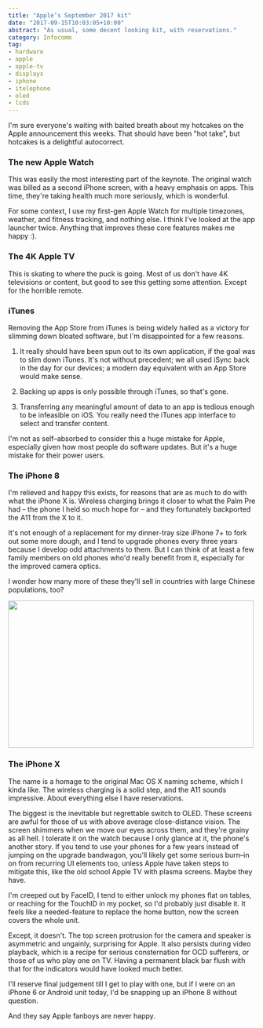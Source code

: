 ```yaml
---
title: "Apple’s September 2017 kit"
date: "2017-09-15T10:03:05+10:00"
abstract: "As usual, some decent looking kit, with reservations."
category: Infocomm
tag:
- hardware
- apple
- apple-tv
- displays
- iphone
- itelephone
- oled
- lcds
---
```

I'm sure everyone's waiting with baited breath about my hotcakes on the Apple announcement this weeks. That should have been "hot take", but hotcakes is a delightful autocorrect.


### The new Apple Watch

This was easily the most interesting part of the keynote. The original watch was billed as a second iPhone screen, with a heavy emphasis on apps. This time, they're taking health much more seriously, which is wonderful.

For some context, I use my first-gen Apple Watch for multiple timezones, weather, and fitness tracking, and nothing else. I think I've looked at the app launcher twice. Anything that improves these core features makes me happy :).


### The 4K Apple TV

This is skating to where the puck is going. Most of us don't have 4K televisions or content, but good to see this getting some attention. Except for the horrible remote.


### iTunes

Removing the App Store from iTunes is being widely hailed as a victory for slimming down bloated software, but I'm disappointed for a few reasons.

1. It really should have been spun out to its own application, if the goal was to slim down iTunes. It's not without precedent; we all used iSync back in the day for our devices; a modern day equivalent with an App Store would make sense.

2. Backing up apps is only possible through iTunes, so that's gone.

3. Transferring any meaningful amount of data to an app is tedious enough to be infeasible on iOS. You really need the iTunes app interface to select and transfer content.

I'm not as self–absorbed to consider this a huge mistake for Apple, especially given how most people do software updates. But it's a huge mistake for their power users.


### The iPhone 8

I'm relieved and happy this exists, for reasons that are as much to do with what the iPhone X is. Wireless charging brings it closer to what the Palm Pre had – the phone I held so much hope for – and they fortunately backported the A11 from the X to it.

It's not enough of a replacement for my dinner-tray size iPhone 7+ to fork out some more dough, and I tend to upgrade phones every three years because I develop odd attachments to them. But I can think of at least a few family members on old phones who'd really benefit from it, especially for the improved camera optics.

I wonder how many more of these they'll sell in countries with large Chinese populations, too?

<p><img src="https://rubenerd.com/files/2017/iphone_x@1x.jpg" srcset="https://rubenerd.com/files/2017/iphone_x@1x.jpg 1x, https://rubenerd.com/files/2017/iphone_x@2x.jpg 2x" alt="" style="width:500px; height:300px;" /></p>


### The iPhone X

The name is a homage to the original Mac OS X naming scheme, which I kinda like. The wireless charging is a solid step, and the A11 sounds impressive. About everything else I have reservations.

The biggest is the inevitable but regrettable switch to OLED. These screens are awful for those of us with above average close-distance vision. The screen shimmers when we move our eyes across them, and they're grainy as all hell. I tolerate it on the watch because I only glance at it, the phone's another story. If you tend to use your phones for a few years instead of jumping on the upgrade bandwagon, you'll likely get some serious burn–in on from recurring UI elements too, unless Apple have taken steps to mitigate this, like the old school Apple TV with plasma screens. Maybe they have.

I'm creeped out by FaceID, I tend to either unlock my phones flat on tables, or reaching for the TouchID in my pocket, so I'd probably just disable it. It feels like a needed-feature to replace the home button, now the screen covers the whole unit. 

Except, it doesn't. The top screen protrusion for the camera and speaker is asymmetric and ungainly, surprising for Apple. It also persists during video playback, which is a recipe for serious consternation for OCD sufferers, or those of us who play one on TV. Having a permanent black bar flush with that for the indicators would have looked much better.

I'll reserve final judgement till I get to play with one, but if I were on an iPhone 6 or Android unit today, I'd be snapping up an iPhone 8 without question.

And they say Apple fanboys are never happy.

[the]: https://rubenerd.com/the-apple-watch/ "Rubénerd: Stop trying to make Apple Watch without 'the' happen"


